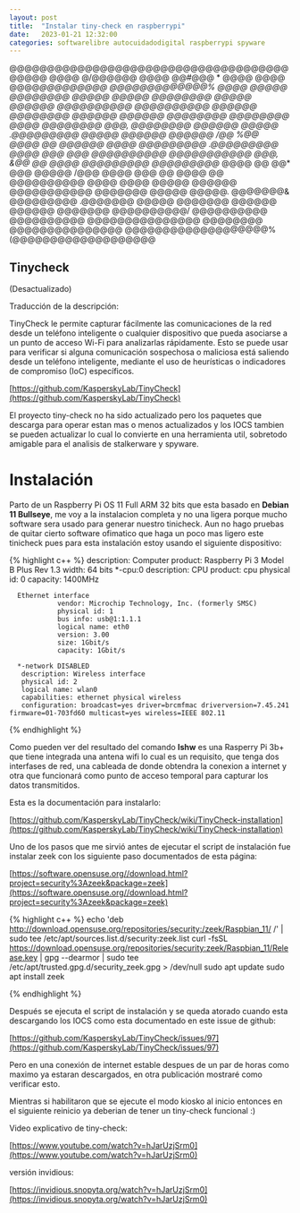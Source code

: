 ```yaml
---
layout: post
title:  "Instalar tiny-check en raspberrypi"
date:   2023-01-21 12:32:00
categories: softwarelibre autocuidadodigital raspberrypi spyware
---
```


@@@@@@@@@@@@@@@@@@@@@@@@@@@@@@@@@@@@@@@@@@
@@@@   @/@@@@@@    @@@@    @@#@@@ *   @@@@
@@@@ @@@@*@@@@@@@@@    @@@@@@@@@@@@@% @@@@
@@@@@ @@@@@@@@ @@@@@  @@@@@ @@@@@@@@ @@@@@
@@@@@@ @@@@@@@@@@        @@@@@@@@@@ @@@@@@
@@@@@@@@  @@@@@@          @@@@@@  @@@@@@@@
@@@@@@@@   @@@@  @@@@@@@@  @@@,   @@@@@@@@
@@@@@@  @@@@@   .@@@@@@@@@   @@@@@  @@@@@@
@@@@@@ /@@    %@@        @@@@   @@  @@@@@@
@@@@       @@@@@@@@@  .@@@@@@@@@      @@@@
@@@  @@@  @@@@@@@@@@  @@@@@@@@@@@ @@@, &@@
@@  @@@@  @@@@@@@@@    @@@@@@@@@* @@@@  @@
@@* @@@     @@@@@  /@@@   @@@@     @@@  @@
@@@@    @@      @@@@@@@@@@     @@@@   @@@@
@@@@@  @@@@@@   @@@@@@@@@@@  @@@@@@@ @@@@@
@@@@@. @@@@@@@&  @@@@@@@@@ .@@@@@@@  @@@@@
@@@@@@@  @@@@@@            @@@@@@  @@@@@@@
@@@@@@@@@@/     @@@@@@@@@@      @@@@@@@@@@
@@@@@@@@@@@@@@@  @@@@@@@@  @@@@@@@@@@@@@@@
@@@@@@@@@@@@@@@@@@@%  (@@@@@@@@@@@@@@@@@@@

## Tinycheck

(Desactualizado)

Traducción de la descripción:

TinyCheck le permite capturar fácilmente las comunicaciones de la red desde un teléfono inteligente o cualquier dispositivo que pueda asociarse a un punto de acceso Wi-Fi para analizarlas rápidamente. Esto se puede usar para verificar si alguna comunicación sospechosa o maliciosa está saliendo desde un teléfono inteligente, mediante el uso de heurísticas o indicadores de compromiso (IoC) específicos.

[https://github.com/KasperskyLab/TinyCheck](https://github.com/KasperskyLab/TinyCheck)

El proyecto tiny-check no ha sido actualizado pero los paquetes que descarga para operar estan mas o menos actualizados y los IOCS tambien se pueden actualizar lo cual lo convierte en una herramienta util, sobretodo amigable para el analisis de stalkerware y spyware.

# Instalación

Parto de un Raspberry Pi OS 11 Full ARM 32 bits que esta basado en **Debian 11 Bullseye**, me voy a la instalacion completa y no una ligera porque mucho software sera usado para generar nuestro tinicheck. Aun no hago pruebas de quitar cierto software ofimatico que haga un poco mas ligero este tinicheck pues para esta instalación estoy usando el siguiente dispositivo:

{% highlight c++ %}
    description: Computer
    product: Raspberry Pi 3 Model B Plus Rev 1.3
    width: 64 bits
     *-cpu:0
          description: CPU
          product: cpu
          physical id: 0
          capacity: 1400MHz
          
      Ethernet interface
                vendor: Microchip Technology, Inc. (formerly SMSC)
                physical id: 1
                bus info: usb@1:1.1.1
                logical name: eth0
                version: 3.00
                size: 1Gbit/s
                capacity: 1Gbit/s
                
      *-network DISABLED
       description: Wireless interface
       physical id: 2
       logical name: wlan0
       capabilities: ethernet physical wireless
       configuration: broadcast=yes driver=brcmfmac driverversion=7.45.241 firmware=01-703fd60 multicast=yes wireless=IEEE 802.11
          
 {% endhighlight %}

Como pueden ver del resultado del comando **lshw** es una Rasperry Pi 3b+ que tiene integrada una antena wifi lo cual es un requisito, que tenga dos interfases de red, una cableada de donde obtendra la conexion a internet y otra que funcionará como punto de acceso temporal para capturar los datos transmitidos.

Esta es la documentación para instalarlo:

[https://github.com/KasperskyLab/TinyCheck/wiki/TinyCheck-installation](https://github.com/KasperskyLab/TinyCheck/wiki/TinyCheck-installation)

Uno de los pasos que me sirvió antes de ejecutar el script de instalación fue instalar zeek con los siguiente paso documentados de esta página:

[https://software.opensuse.org//download.html?project=security%3Azeek&package=zeek](https://software.opensuse.org//download.html?project=security%3Azeek&package=zeek)

{% highlight c++ %}
echo 'deb http://download.opensuse.org/repositories/security:/zeek/Raspbian_11/ /' | sudo tee /etc/apt/sources.list.d/security:zeek.list
curl -fsSL https://download.opensuse.org/repositories/security:zeek/Raspbian_11/Release.key | gpg --dearmor | sudo tee /etc/apt/trusted.gpg.d/security_zeek.gpg > /dev/null
sudo apt update
sudo apt install zeek

 {% endhighlight %}

Después se ejecuta el script de instalación y se queda atorado cuando esta descargando los IOCS como esta documentado en este issue de github:

[https://github.com/KasperskyLab/TinyCheck/issues/97](https://github.com/KasperskyLab/TinyCheck/issues/97)

Pero en una conexión de internet estable despues de un par de horas como maximo ya estaran descargados, en otra publicación mostraré como verificar esto.

Mientras si habilitaron que se ejecute el modo kiosko al inicio entonces en el siguiente reinicio ya deberian de tener un tiny-check funcional :)

Video explicativo de tiny-check:

[https://www.youtube.com/watch?v=hJarUzjSrm0](https://www.youtube.com/watch?v=hJarUzjSrm0)

versión invidious:

[https://invidious.snopyta.org/watch?v=hJarUzjSrm0](https://invidious.snopyta.org/watch?v=hJarUzjSrm0)




